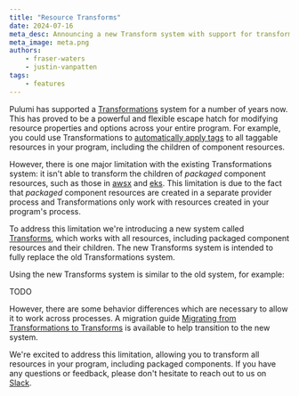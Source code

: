 ```yaml
---
title: "Resource Transforms"
date: 2024-07-16
meta_desc: Announcing a new Transform system with support for transforming child resources of packaged components.
meta_image: meta.png
authors:
    - fraser-waters
    - justin-vanpatten
tags:
    - features
---
```


Pulumi has supported a [Transformations](/docs/concepts/options/transformations) system for a number of years now. This has proved to be a powerful and flexible escape hatch for modifying resource properties and options across your entire program. For example, you could use Transformations to [automatically apply tags](/blog/automatically-enforcing-aws-resource-tagging-policies/#automatically-applying-tags) to all taggable resources in your program, including the children of component resources.

However, there is one major limitation with the existing Transformations system: it isn't able to transform the children of _packaged_ component resources, such as those in [awsx](/registry/packages/awsx) and [eks](/registry/packages/eks). This limitation is due to the fact that _packaged_ component resources are created in a separate provider process and Transformations only work with resources created in your program's process.

To address this limitation we're introducing a new system called [Transforms](/docs/concepts/options/transforms), which works with all resources, including packaged component resources and their children. The new Transforms system is intended to fully replace the old Transformations system.

<!--more-->

Using the new Transforms system is similar to the old system, for example:

TODO

However, there are some behavior differences which are necessary to allow it to work across processes. A migration guide [Migrating from Transformations to Transforms](/docs/concepts/options/transformations/#migrating-from-transformations-to-transforms) is available to help transition to the new system.

We're excited to address this limitation, allowing you to transform all resources in your program, including packaged components. If you have any questions or feedback, please don't hesitate to reach out to us on [Slack](https://slack.pulumi.com/).
